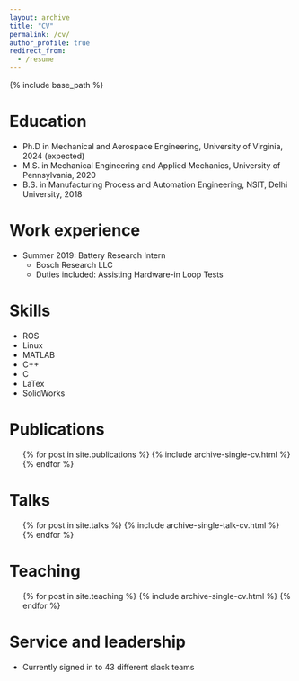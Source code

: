 ```yaml
---
layout: archive
title: "CV"
permalink: /cv/
author_profile: true
redirect_from:
  - /resume
---
```


{% include base_path %}

Education
======
* Ph.D in Mechanical and Aerospace Engineering, University of Virginia, 2024 (expected)
* M.S. in Mechanical Engineering and Applied Mechanics, University of Pennsylvania, 2020
* B.S. in Manufacturing Process and Automation Engineering, NSIT, Delhi University, 2018

Work experience
======
* Summer 2019: Battery Research Intern
  * Bosch Research LLC
  * Duties included: Assisting Hardware-in Loop Tests
  
Skills
======
* ROS
* Linux  
* MATLAB
* C++
* C
* LaTex
* SolidWorks

Publications
======
  <ul>{% for post in site.publications %}
    {% include archive-single-cv.html %}
  {% endfor %}</ul>
  
Talks
======
  <ul>{% for post in site.talks %}
    {% include archive-single-talk-cv.html %}
  {% endfor %}</ul>
  
Teaching
======
  <ul>{% for post in site.teaching %}
    {% include archive-single-cv.html %}
  {% endfor %}</ul>
  
Service and leadership
======
* Currently signed in to 43 different slack teams
